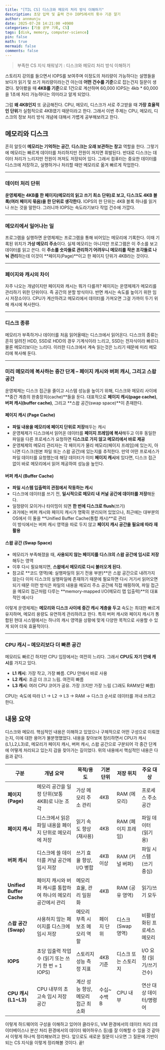 ```yaml
---
title: "[TIL CS] 디스크와 메모리 처리 방식 이해하기"
description: 초당 입력 및 출력 건수 IOPS에서의 횟수 기준 알기
author: annmunju
date: 2025-07-28 14:21:00 +0900
categories: [기술 공부 기록, CS]
tags: [disk, memory, computer-science]
pin: false
math: true
mermaid: false
comments: false
---
```


> 부족한 CS 지식 채워넣기 : 디스크와 메모리 처리 방식 이해하기

스토리지 강의를 들으면서 IOPS를 보여주며 이정도의 처리량이 가능하다는 설명들을 보다가 
읽기 및 쓰기 처리량이라는건 아는데 **어떤 건수를 기준**으로 잡는건지 질문이 생겼다.
찾아봤을 때 **4KB를 기준**으로 1건으로 계산하며 60,000 IOPS는 4kb * 60,000 을 1초에 처리 가능하다는 의미라고 알게 되었다.

그럼 **왜 4KB인지** 또 궁금해진다. CPU, 메모리, 디스크가 서로 주고받을 때 **가장 효율적인 단위**가 실험적으로 4KB였기 때문이라고 한다. 그래서 이번 주제는 CPU, 메모리, 디스크의 정보 처리 방식 개념에 대해서 가볍게 공부해보려고 한다.

## 메모리와 디스크

흔히 알듯이 **메모리는 기억하는 공간**, **디스크는 오래 보관하는 창고** 역할을 한다. 
그렇기에 메모리는 빠르게 데이터를 처리하지만 전원이 꺼지면 휘발된다.
반대로 디스크는 데이터 처리가 느리지만 전원이 꺼져도 저장되어 있다.
그래서 컴퓨터는 중요한 데이터를 디스크에 저장하고, 실행하거나 처리할 때만 메모리로 옮겨 빠르게 작업한다.

---

### 데이터 처리 단위

**운영체제는 4KB를 한 페이지(메모리의 읽고 쓰기 최소 단위)로 보고, 디스크도 4KB 블록(여러 페이지 묶음)을 한 단위로 생각한다.**
IOPS의 한 단위는 4KB 블록 하나를 읽거나 쓰는 것을 말한다. 그러니까 IOPS는 속도라기보다 작업 건수에 가깝다.

---

### 메모리에서 일어나는 일

프로그램을 실행하면 운영체제는 프로그램을 통해 비어있는 메모리에 기록한다. 이때 기록된 위치가 **가상 메모리 주소**이다.
실제 메모리는 아니지만 프로그램은 이 주소를 보고 데이터를 읽고 쓴다.
이 **주소를 숫자들로 관리하기 어려우니 메모리를 작은 조각들로 나눠 관리**하는데 이것이 **페이지(Page)**이고 한 페이지 단위가 4KB라는 것이다.

---

### 페이지와 캐시의 차이

자주 나오는 개념이지만 페이지와 캐시는 뭐가 다를까?
페이지는 운영체제가 메모리를 관리하기 위한 단위이다. 즉 공간의 분할 방식이다.
반면 캐시는 속도를 높이기 위한 임시 저장소이다. 
CPU가 계산하려고 메모리에서 데이터를 가져오면 그걸 가까이 두기 위해 캐시에 복사한다.

---

### 디스크 종류

메모리가 부족하거나 데이터를 처음 읽어올때는 디스크에서 읽어온다. 
디스크의 종류는 흔히 알려진 HDD, SSD로 HDD의 경우 기계식이라 느리고, SSD는 전자식이라 빠르다. 물론 메모리보다는 느리다.
이러한 디스크에서 계속 읽는것은 느리기 때문에 미리 메모리에 복사해 둔다.

---

### 미리 메모리에 복사하는 중간 단계 – 페이지 캐시와 버퍼 캐시, 그리고 스왑 공간

운영체제는 디스크 접근을 줄이고 시스템 성능을 높이기 위해, 디스크와 메모리 사이에 **중간 계층의 완충장치(cache)**들을 둔다. 대표적으로 **페이지 캐시(page cache)**, **버퍼 캐시(buffer cache)**, 그리고 **스왑 공간(swap space)**이 존재한다.

#### 페이지 캐시 (Page Cache)
- **파일 내용을 메모리에 페이지 단위로 저장**해두는 캐시
- 운영체제가 디스크에서 읽어온 데이터를 **페이지 프레임에 복사**해두고
  이후 동일한 파일을 다른 프로세스가 요청하면 **디스크로 가지 않고 메모리에서 바로 제공**
- 운영체제의 메모리 관리자는 각 페이지가 물리 메모리(페이지 프레임)에 있는지, 아니면 디스크(원본 파일 또는 스왑 공간)에 있는지를 추적한다. 만약 어떤 프로세스가 파일 데이터를 요청했는데 해당 데이터가 이미 **페이지 캐시**에 있다면, 디스크 접근 없이 바로 메모리에서 읽어 제공하여 성능을 높인다.

#### 버퍼 캐시 (Buffer Cache)
- **파일 시스템 입출력의 관점에서 작동하는 캐시**
- 디스크에 데이터를 쓰기 전, **일시적으로 메모리 내 커널 공간에 데이터를 저장**해둔다.
- 일정량이 모이거나 타이밍이 되면 **한 번에 디스크로 flush**(쓰기)
- 과거에는 버퍼 캐시와 페이지 캐시가 명확히 분리되어 있었으나, 
  최근에는 대부분의 OS에서 이 둘을 **Unified Buffer Cache(통합 캐시)**로 관리  
  이 방식에서는 버퍼 캐시 영역을 따로 두지 않고 **페이지 캐시 공간을 필요에 따라 재활용**

#### 스왑 공간 (Swap Space)
- 메모리가 부족해졌을 때, **사용되지 않는 페이지를 디스크의 스왑 공간에 임시로 저장**해두는 영역
- 이후 다시 필요해지면, **스왑에서 메모리로 다시 불러오게 된다.**
- 참고로 **코드 영역(예: 실행파일의 읽기 전용 부분)**은 스왑 공간으로 내려가지 않는다
  이미 디스크의 실행파일에 존재하기 때문에 필요하면 다시 거기서 읽어오면 되기 때문
  이런 방식은 파일의 내용을 메모리 주소 공간에 직접 매핑하여, 파일 접근을 메모리 접근처럼 다루는 **memory-mapped I/O(메모리 맵 입출력)**의 대표적인 예시다

이렇게 운영체제는 **메모리와 디스크 사이에 중간 캐시 계층을 두고** 속도는 최대한 빠르게 유지하며, 메모리 용량도 유연하게 관리하려고 한다.
특히 버퍼 캐시와 페이지 캐시가 통합된 현대 시스템에서는 하나의 캐시 영역을 상황에 맞게 다양한 목적으로 사용할 수 있게 되어 더욱 효율적이다.

---

### CPU 캐시 – 메모리보다 더 빠른 공간

메모리도 빠르긴 하지만 CPU 입장에서는 여전히 느리다. 그래서 **CPU도 자기 안에 캐시**를 가지고 있다.
- **L1 캐시**: 가장 작고, 가장 빠름. CPU 안에서 바로 사용
- **L2 캐시**: 조금 더 크고 느림. 여전히 빠름
- **L3 캐시**: 여러 CPU 코어가 공유. 가장 크지만 가장 느림 (그래도 RAM보단 빠름)

CPU는 속도에 따라 L1 → L2 → L3 → RAM → 디스크 순서로 데이터를 꺼내 쓰려고 한다.

## 내용 요약

디스크와 메모리. 핵심적인 내용은 이해하고 있었으나 구체적으로 어떤 구성으로 이뤄졌는지, 이에 대한 용어가 불분명했었다.
내용을 찾아보며 정리하면서 CPU가 캐시(L1,L2,L3)로, 메모리가 페이지 캐시, 버퍼 캐시, 스왑 공간으로 구분되어 각 중간 단계에 어떻게 처리되고 있는지 감을 찾아가는 길이었다.
위의 내용에서 핵심적인 내용은 다음과 같다.


| 구분          | 개념 요약                                                   | 목적/용도                           | 기본 단위  | 저장 위치           | 주요 대상                      |
|---------------|-------------------------------------------------------------|-------------------------------------|------------|---------------------|-------------------------------|
| **페이지 (Page)**      | 메모리 공간을 일정 단위(보통 4KB)로 나눈 조각                          | 가상 메모리 주소 관리               | 4KB         | RAM (메모리)         | 프로세스 주소 공간            |
| **페이지 캐시**        | 디스크에서 읽은 파일 내용을 페이지 단위로 메모리에 저장                 | 읽기 속도 향상 (재사용)             | 4KB         | RAM (페이지 프레임)  | 파일 데이터 (읽기용)         |
| **버퍼 캐시**          | 디스크에 쓸 데이터를 커널 공간에 임시 저장                             | 쓰기 효율 향상, I/O 병합            | 4KB 이상    | RAM (커널 버퍼)      | 파일 시스템 (쓰기 중심)     |
| **Unified Buffer Cache** | 페이지 캐시와 버퍼 캐시를 통합하여 하나의 메모리 공간에서 관리         | 메모리 효율, 관리 일원화            | 4KB         | RAM (공유 영역)      | 읽기/쓰기 모두               |
| **스왑 공간 (Swap)**    | 사용하지 않는 페이지를 디스크에 임시 저장                               | 메모리 부족 시 보조 메모리 역할     | 페이지 단위 | 디스크 (Swap 영역)   | 비활성화된 프로세스 메모리  |
| **IOPS**               | 초당 입출력 작업 수 (읽기 또는 쓰기 한 번 = 1 IOPS)                     | 스토리지 성능 측정 지표             | 4KB 기준    | 디스크 또는 스토리지 | I/O 요청 (읽기/쓰기 건수)    |
| **CPU 캐시 (L1~L3)**   | CPU 내부의 초고속 임시 저장 공간                                      | 계산 성능 향상, 메모리 접근 최소화  | 수십~수백 B | CPU 내부             | 연산 대상 데이터/명령어      |

이렇게 하드웨어의 구성을 이해하고 있어야 클라우드, VM 환경에서의 데이터 처리 (데이터베이스나 분산 처리 환경에서의 데이터 웨어하우스 등)를 잘 이해할 수 있을 것 같아서 이렇게 하나씩 정리해보려고 한다. 앞으로도 새로운 질문이 나오면 그 질문에 기반이 되는 CS 지식을 이렇게 정리해볼 것이다. 끝!